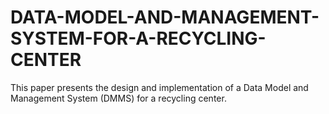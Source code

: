 # DATA-MODEL-AND-MANAGEMENT-SYSTEM-FOR-A-RECYCLING-CENTER
This paper presents the design and implementation of a Data Model and Management System (DMMS) for a recycling center.
